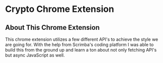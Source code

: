 # Crypto Chrome Extension

## About This Chrome Extension

This chrome extension utilizes a few different API's to achieve the style we are going for.
With the help from Scrimba's coding platform I was able to build this from the ground up and 
learn a ton about not only fetching API's but async JavaScript as well.
